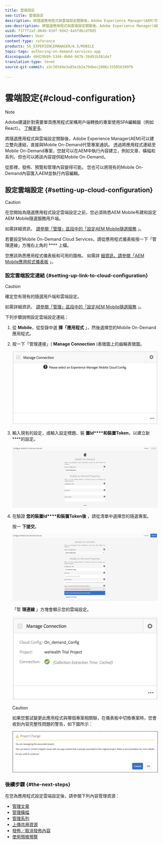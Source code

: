```yaml
---
title: 雲端設定
seo-title: 雲端設定
description: 將隨選應用程式與雲端設定關聯後，Adobe Experience Manager(AEM)可以建立雙向連結，直接與Mobile On-Demand代管專案通訊。 請依照本頁進一步瞭解。
seo-description: 將隨選應用程式與雲端設定關聯後，Adobe Experience Manager(AEM)可以建立雙向連結，直接與Mobile On-Demand代管專案通訊。 請依照本頁進一步瞭解。
uuid: f377f2af-864b-43df-9d42-4a5fd6cd70d5
contentOwner: User
content-type: reference
products: SG_EXPERIENCEMANAGER/6.5/MOBILE
topic-tags: authoring-on-demand-services-app
discoiquuid: d0d29b99-53d4-4b0d-947b-39d91b381de7
translation-type: tm+mt
source-git-commit: a3c303d4e3a85e1b2e794bec2006c335056309fb

---
```



# 雲端設定{#cloud-configuration}

>[!NOTE]
>
>Adobe建議針對需要單頁應用程式架構用戶端轉換的專案使用SPA編輯器（例如React）。 [了解更多](/help/sites-developing/spa-overview.md).

將隨選應用程式與雲端設定關聯後，Adobe Experience Manager(AEM)可以建立雙向連結，直接與Mobile On-Demand代管專案通訊。 透過將應用程式連結至Mobile On-Demand專案，您就可以在AEM中執行內容建立，例如文章、橫幅和系列，但也可以將該內容提供給Mobile On-Demand。

從那裡，發佈、預覽和管理內容變得可能。 您也可以將現有的Mobile On-Demand內容匯入AEM並執行內容編輯。

## 設定雲端設定 {#setting-up-cloud-configuration}

>[!CAUTION]
>
>在您開始為隨選應用程式設定雲端設定之前，您必須熟悉AEM Mobile布建和設定AEM Mobile隨選服務用戶端。
>
>如需詳細資訊， [請參閱「管理」區段中的「設定AEM Mobile隨選服務](/help/mobile/aem-mobile-setup.md) 」。

若要設定Mobile On-Demand Cloud Services，請從應用程式儀表板按一下「管理連線」方塊右上角的 **** 上檔。

您應該熟悉應用程式儀表板和可用的圖格。 如需詳 [細資訊，請參閱「AEM Mobile應用程式儀表板](/help/mobile/mobile-apps-ondemand-application-dashboard.md) 」。

### 設定雲端設定連結 {#setting-up-link-to-cloud-configuration}

>[!CAUTION]
>
>確定您有現有的隨選用戶端和雲端設定。
>
>如需詳細資訊， [請參閱「管理」區段中的「設定AEM Mobile隨選服務](/help/mobile/aem-mobile-setup.md) 」。

下列步驟說明設定雲端設定連結：

1. 從 **Mobile**，從型錄中選 **擇「應用程式** 」，然後選擇您的Mobile On-Demand應用程式。
1. 按一下「管理連接」( **Manage Connection** )表徵圖上的齒輪表徵圖。

   ![chlimage_1-65](assets/chlimage_1-65.png)

1. 輸入現有的設定，或輸入設定標題、裝 **置Id****和裝置Token**，以建立新 ****&#x200B;的設定。

   ![chlimage_1-66](assets/chlimage_1-66.png)

1. 在驗證 **您的裝置Id****和裝置Token後** ，請從清單中選擇您的隨選專案。

   按一 **下提交**。

   ![chlimage_1-67](assets/chlimage_1-67.png)

   「管 **理連線** 」方塊會顯示您的雲端設定。

   ![chlimage_1-68](assets/chlimage_1-68.png)

   >[!CAUTION]
   >
   >如果您嘗試變更此應用程式與哪個專案相關聯，在儀表板中切換專案時，您會收到內容完整性問題的警告，如下圖所示：

   ![chlimage_1-69](assets/chlimage_1-69.png)

### 後續步驟 {#the-next-steps}

在您為應用程式設定雲端設定後，請參閱下列內容管理資源：

* [管理文章](/help/mobile/mobile-on-demand-managing-articles.md)
* [管理橫幅](/help/mobile/mobile-on-demand-managing-banners.md)
* [管理系列](/help/mobile/mobile-on-demand-managing-collections.md)
* [上傳共用資源](/help/mobile/mobile-on-demand-shared-resources.md)
* [發佈／取消發佈內容](/help/mobile/mobile-on-demand-publishing-unpublishing.md)
* [使用預檢預覽](/help/mobile/aem-mobile-manage-ondemand-services.md)
